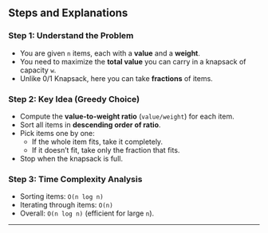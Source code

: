 ## Steps and Explanations

### Step 1: Understand the Problem

- You are given `n` items, each with a **value** and a **weight**.
- You need to maximize the **total value** you can carry in a knapsack of capacity `w`.
- Unlike 0/1 Knapsack, here you can take **fractions** of items.

### Step 2: Key Idea (Greedy Choice)

- Compute the **value-to-weight ratio** (`value/weight`) for each item.
- Sort all items in **descending order of ratio**.
- Pick items one by one:
    - If the whole item fits, take it completely.
    - If it doesn’t fit, take only the fraction that fits.
- Stop when the knapsack is full.

### Step 3: Time Complexity Analysis

- Sorting items: `O(n log n)`
- Iterating through items: `O(n)`
- Overall: `O(n log n)` (efficient for large `n`).

---